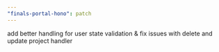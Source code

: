```yaml
---
"finals-portal-hono": patch
---
```


add better handling for user state validation & fix issues with delete and update project handler
